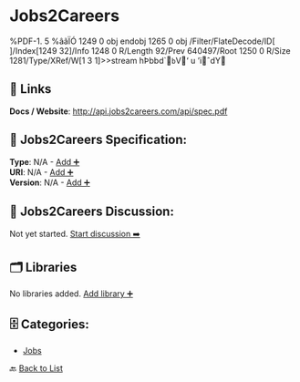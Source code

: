 # Jobs2Careers

%PDF-1. 5 %âãÏÓ 1249 0 obj endobj 1265 0 obj /Filter/FlateDecode/ID[ ]/Index[1249 32]/Info 1248 0 R/Length 92/Prev 640497/Root 1250 0 R/Size 1281/Type/XRef/W[1 3 1]>>stream hÞbbd```b``V‘ u ’iˆdY

##  🔗 Links
**Docs / Website**: http://api.jobs2careers.com/api/spec.pdf

## 🧬 Jobs2Careers Specification:
**Type**: N/A - [Add ➕](https://github.com/apis-list/apis-list/edit/main/apis.yaml#L10689)  
**URI**: N/A - [Add ➕](https://github.com/apis-list/apis-list/edit/main/apis.yaml#L10689)  
**Version**: N/A - [Add ➕](https://github.com/apis-list/apis-list/edit/main/apis.yaml#L10689)

## 💬 Jobs2Careers Discussion:
Not yet started. [Start discussion ➡️](https://github.com/apis-list/apis-list/discussions/new)

## 🗂️ Libraries

No libraries added. [Add library ➕](https://github.com/apis-list/apis-list/edit/main/apis.yaml#L10689)    


## 🗄️ Categories:
- [Jobs](https://github.com/apis-list/apis-list#jobs-)

🔙  [Back to List](https://github.com/apis-list/apis-list)
